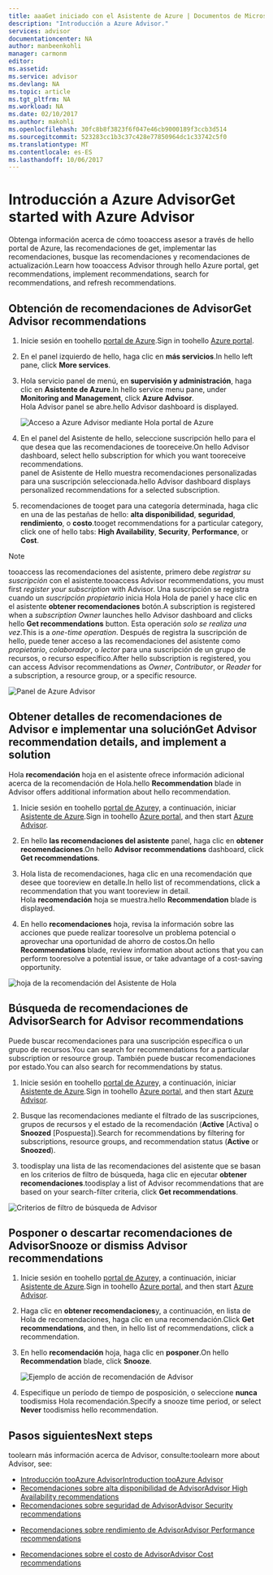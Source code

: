 ```yaml
---
title: aaaGet iniciado con el Asistente de Azure | Documentos de Microsoft
description: "Introducción a Azure Advisor."
services: advisor
documentationcenter: NA
author: manbeenkohli
manager: carmonm
editor: 
ms.assetid: 
ms.service: advisor
ms.devlang: NA
ms.topic: article
ms.tgt_pltfrm: NA
ms.workload: NA
ms.date: 02/10/2017
ms.author: makohli
ms.openlocfilehash: 30fc8b8f3823f6f047e46cb9000189f3ccb3d514
ms.sourcegitcommit: 523283cc1b3c37c428e77850964dc1c33742c5f0
ms.translationtype: MT
ms.contentlocale: es-ES
ms.lasthandoff: 10/06/2017
---
```

# <a name="get-started-with-azure-advisor"></a><span data-ttu-id="7260d-103">Introducción a Azure Advisor</span><span class="sxs-lookup"><span data-stu-id="7260d-103">Get started with Azure Advisor</span></span>

<span data-ttu-id="7260d-104">Obtenga información acerca de cómo tooaccess asesor a través de hello portal de Azure, las recomendaciones de get, implementar las recomendaciones, busque las recomendaciones y recomendaciones de actualización.</span><span class="sxs-lookup"><span data-stu-id="7260d-104">Learn how tooaccess Advisor through hello Azure portal, get recommendations, implement recommendations, search for recommendations, and refresh recommendations.</span></span>

## <a name="get-advisor-recommendations"></a><span data-ttu-id="7260d-105">Obtención de recomendaciones de Advisor</span><span class="sxs-lookup"><span data-stu-id="7260d-105">Get Advisor recommendations</span></span>

1. <span data-ttu-id="7260d-106">Inicie sesión en toohello [portal de Azure](https://portal.azure.com).</span><span class="sxs-lookup"><span data-stu-id="7260d-106">Sign in toohello [Azure portal](https://portal.azure.com).</span></span>

2. <span data-ttu-id="7260d-107">En el panel izquierdo de hello, haga clic en **más servicios**.</span><span class="sxs-lookup"><span data-stu-id="7260d-107">In hello left pane, click **More services**.</span></span>

3. <span data-ttu-id="7260d-108">Hola servicio panel de menú, en **supervisión y administración**, haga clic en **Asistente de Azure**.</span><span class="sxs-lookup"><span data-stu-id="7260d-108">In hello service menu pane, under **Monitoring and Management**, click **Azure Advisor**.</span></span>  
 <span data-ttu-id="7260d-109">Hola Advisor panel se abre.</span><span class="sxs-lookup"><span data-stu-id="7260d-109">hello Advisor dashboard is displayed.</span></span>

   ![Acceso a Azure Advisor mediante Hola portal de Azure](./media/advisor-overview/advisor-azure-portal-menu.png) 

4. <span data-ttu-id="7260d-111">En el panel del Asistente de hello, seleccione suscripción hello para el que desea que las recomendaciones de tooreceive.</span><span class="sxs-lookup"><span data-stu-id="7260d-111">On hello Advisor dashboard, select hello subscription for which you want tooreceive recommendations.</span></span>  
<span data-ttu-id="7260d-112">panel de Asistente de Hello muestra recomendaciones personalizadas para una suscripción seleccionada.</span><span class="sxs-lookup"><span data-stu-id="7260d-112">hello Advisor dashboard displays personalized recommendations for a selected subscription.</span></span> 

5. <span data-ttu-id="7260d-113">recomendaciones de tooget para una categoría determinada, haga clic en una de las pestañas de hello: **alta disponibilidad**, **seguridad**, **rendimiento**, o **costo**.</span><span class="sxs-lookup"><span data-stu-id="7260d-113">tooget recommendations for a particular category, click one of hello tabs: **High Availability**, **Security**, **Performance**, or **Cost**.</span></span>
 
> [!NOTE]
> <span data-ttu-id="7260d-114">tooaccess las recomendaciones del asistente, primero debe *registrar su suscripción* con el asistente.</span><span class="sxs-lookup"><span data-stu-id="7260d-114">tooaccess Advisor recommendations, you must first *register your subscription* with Advisor.</span></span> <span data-ttu-id="7260d-115">Una suscripción se registra cuando un *suscripción propietario* inicia Hola Hola de panel y hace clic en el asistente **obtener recomendaciones** botón.</span><span class="sxs-lookup"><span data-stu-id="7260d-115">A subscription is registered when a *subscription Owner* launches hello Advisor dashboard and clicks hello **Get recommendations** button.</span></span> <span data-ttu-id="7260d-116">Esta operación *solo se realiza una vez*.</span><span class="sxs-lookup"><span data-stu-id="7260d-116">This is a *one-time operation*.</span></span> <span data-ttu-id="7260d-117">Después de registra la suscripción de hello, puede tener acceso a las recomendaciones del asistente como *propietario*, *colaborador*, o *lector* para una suscripción de un grupo de recursos, o recurso específico.</span><span class="sxs-lookup"><span data-stu-id="7260d-117">After hello subscription is registered, you can access Advisor recommendations as *Owner*, *Contributor*, or *Reader* for a subscription, a resource group, or a specific resource.</span></span>

  ![Panel de Azure Advisor](./media/advisor-overview/advisor-all-tab.png)

## <a name="get-advisor-recommendation-details-and-implement-a-solution"></a><span data-ttu-id="7260d-119">Obtener detalles de recomendaciones de Advisor e implementar una solución</span><span class="sxs-lookup"><span data-stu-id="7260d-119">Get Advisor recommendation details, and implement a solution</span></span>

<span data-ttu-id="7260d-120">Hola **recomendación** hoja en el asistente ofrece información adicional acerca de la recomendación de Hola.</span><span class="sxs-lookup"><span data-stu-id="7260d-120">hello **Recommendation** blade in Advisor offers additional information about hello recommendation.</span></span> 

1. <span data-ttu-id="7260d-121">Inicie sesión en toohello [portal de Azure](https://portal.azure.com)y, a continuación, iniciar [Asistente de Azure](https://aka.ms/azureadvisordashboard).</span><span class="sxs-lookup"><span data-stu-id="7260d-121">Sign in toohello [Azure portal](https://portal.azure.com), and then start [Azure Advisor](https://aka.ms/azureadvisordashboard).</span></span>

2. <span data-ttu-id="7260d-122">En hello **las recomendaciones del asistente** panel, haga clic en **obtener recomendaciones**.</span><span class="sxs-lookup"><span data-stu-id="7260d-122">On hello **Advisor recommendations** dashboard, click **Get recommendations**.</span></span>

3. <span data-ttu-id="7260d-123">Hola lista de recomendaciones, haga clic en una recomendación que desee que tooreview en detalle.</span><span class="sxs-lookup"><span data-stu-id="7260d-123">In hello list of recommendations, click a recommendation that you want tooreview in detail.</span></span>  
<span data-ttu-id="7260d-124">Hola **recomendación** hoja se muestra.</span><span class="sxs-lookup"><span data-stu-id="7260d-124">hello **Recommendation** blade is displayed.</span></span>

4. <span data-ttu-id="7260d-125">En hello **recomendaciones** hoja, revisa la información sobre las acciones que puede realizar tooresolve un problema potencial o aprovechar una oportunidad de ahorro de costos.</span><span class="sxs-lookup"><span data-stu-id="7260d-125">On hello **Recommendations** blade, review information about actions that you can perform tooresolve a potential issue, or take advantage of a cost-saving opportunity.</span></span> 
  
  ![hoja de la recomendación del Asistente de Hola](./media/advisor-overview/advisor-recommendation-action-example.png)

## <a name="search-for-advisor-recommendations"></a><span data-ttu-id="7260d-127">Búsqueda de recomendaciones de Advisor</span><span class="sxs-lookup"><span data-stu-id="7260d-127">Search for Advisor recommendations</span></span>

<span data-ttu-id="7260d-128">Puede buscar recomendaciones para una suscripción específica o un grupo de recursos.</span><span class="sxs-lookup"><span data-stu-id="7260d-128">You can search for recommendations for a particular subscription or resource group.</span></span> <span data-ttu-id="7260d-129">También puede buscar recomendaciones por estado.</span><span class="sxs-lookup"><span data-stu-id="7260d-129">You can also search for recommendations by status.</span></span>

1. <span data-ttu-id="7260d-130">Inicie sesión en toohello [portal de Azure](https://portal.azure.com)y, a continuación, iniciar [Asistente de Azure](https://aka.ms/azureadvisordashboard).</span><span class="sxs-lookup"><span data-stu-id="7260d-130">Sign in toohello [Azure portal](https://portal.azure.com), and then start [Azure Advisor](https://aka.ms/azureadvisordashboard).</span></span>

2. <span data-ttu-id="7260d-131">Busque las recomendaciones mediante el filtrado de las suscripciones, grupos de recursos y el estado de la recomendación (**Active** [Activa] o **Snoozed** [Pospuesta]).</span><span class="sxs-lookup"><span data-stu-id="7260d-131">Search for recommendations by filtering for subscriptions, resource groups, and recommendation status (**Active** or **Snoozed**).</span></span>

3. <span data-ttu-id="7260d-132">toodisplay una lista de las recomendaciones del asistente que se basan en los criterios de filtro de búsqueda, haga clic en ejecutar **obtener recomendaciones**.</span><span class="sxs-lookup"><span data-stu-id="7260d-132">toodisplay a list of Advisor recommendations that are based on your search-filter criteria, click **Get recommendations**.</span></span>

  ![Criterios de filtro de búsqueda de Advisor](./media/advisor-get-started/advisor-search.png)

## <a name="snooze-or-dismiss-advisor-recommendations"></a><span data-ttu-id="7260d-134">Posponer o descartar recomendaciones de Advisor</span><span class="sxs-lookup"><span data-stu-id="7260d-134">Snooze or dismiss Advisor recommendations</span></span>

1. <span data-ttu-id="7260d-135">Inicie sesión en toohello [portal de Azure](https://portal.azure.com)y, a continuación, iniciar [Asistente de Azure](https://aka.ms/azureadvisordashboard).</span><span class="sxs-lookup"><span data-stu-id="7260d-135">Sign in toohello [Azure portal](https://portal.azure.com), and then start [Azure Advisor](https://aka.ms/azureadvisordashboard).</span></span>

2. <span data-ttu-id="7260d-136">Haga clic en **obtener recomendaciones**y, a continuación, en lista de Hola de recomendaciones, haga clic en una recomendación.</span><span class="sxs-lookup"><span data-stu-id="7260d-136">Click **Get recommendations**, and then, in hello list of recommendations, click a recommendation.</span></span>

3. <span data-ttu-id="7260d-137">En hello **recomendación** hoja, haga clic en **posponer**.</span><span class="sxs-lookup"><span data-stu-id="7260d-137">On hello **Recommendation** blade, click **Snooze**.</span></span>  

   ![Ejemplo de acción de recomendación de Advisor](./media/advisor-get-started/advisor-snooze.png)

4. <span data-ttu-id="7260d-139">Especifique un período de tiempo de posposición, o seleccione **nunca** toodismiss Hola recomendación.</span><span class="sxs-lookup"><span data-stu-id="7260d-139">Specify a snooze time period, or select **Never** toodismiss hello recommendation.</span></span>


## <a name="next-steps"></a><span data-ttu-id="7260d-140">Pasos siguientes</span><span class="sxs-lookup"><span data-stu-id="7260d-140">Next steps</span></span>

<span data-ttu-id="7260d-141">toolearn más información acerca de Advisor, consulte:</span><span class="sxs-lookup"><span data-stu-id="7260d-141">toolearn more about Advisor, see:</span></span>
* [<span data-ttu-id="7260d-142">Introducción tooAzure Advisor</span><span class="sxs-lookup"><span data-stu-id="7260d-142">Introduction tooAzure Advisor</span></span>](advisor-overview.md)
* [<span data-ttu-id="7260d-143">Recomendaciones sobre alta disponibilidad de Advisor</span><span class="sxs-lookup"><span data-stu-id="7260d-143">Advisor High Availability recommendations</span></span>](advisor-high-availability-recommendations.md)
* [<span data-ttu-id="7260d-144">Recomendaciones sobre seguridad de Advisor</span><span class="sxs-lookup"><span data-stu-id="7260d-144">Advisor Security recommendations</span></span>](advisor-security-recommendations.md)
-  [<span data-ttu-id="7260d-145">Recomendaciones sobre rendimiento de Advisor</span><span class="sxs-lookup"><span data-stu-id="7260d-145">Advisor Performance recommendations</span></span>](advisor-performance-recommendations.md)
* [<span data-ttu-id="7260d-146">Recomendaciones sobre el costo de Advisor</span><span class="sxs-lookup"><span data-stu-id="7260d-146">Advisor Cost recommendations</span></span>](advisor-performance-recommendations.md)
